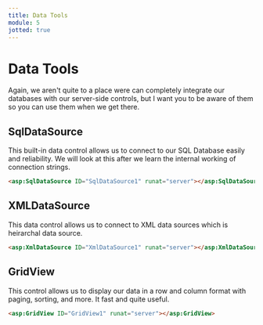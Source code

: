 ```yaml
---
title: Data Tools
module: 5
jotted: true
---
```


# Data Tools

Again, we aren't quite to a place were can completely integrate our databases with our server-side controls, but I want you to be aware of them so you can use them when we get there.

## SqlDataSource

This built-in data control allows us to connect to our SQL Database easily and reliability.  We will look at this after we learn the internal working of connection strings.

```html
<asp:SqlDataSource ID="SqlDataSource1" runat="server"></asp:SqlDataSource>
```

## XMLDataSource

This data control allows us to connect to XML data sources which is heirarchal data source.

```html
<asp:XmlDataSource ID="XmlDataSource1" runat="server"></asp:XmlDataSource>
```

## GridView

This control allows us to display our data in a row and column format with paging, sorting, and more.  It fast and quite useful.

```html
<asp:GridView ID="GridView1" runat="server"></asp:GridView>
```